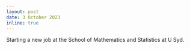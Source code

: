 ```yaml
---
layout: post
date: 3 October 2023
inline: true
---
```


Starting a new job at the School of Mathematics and Statistics at U Syd. 